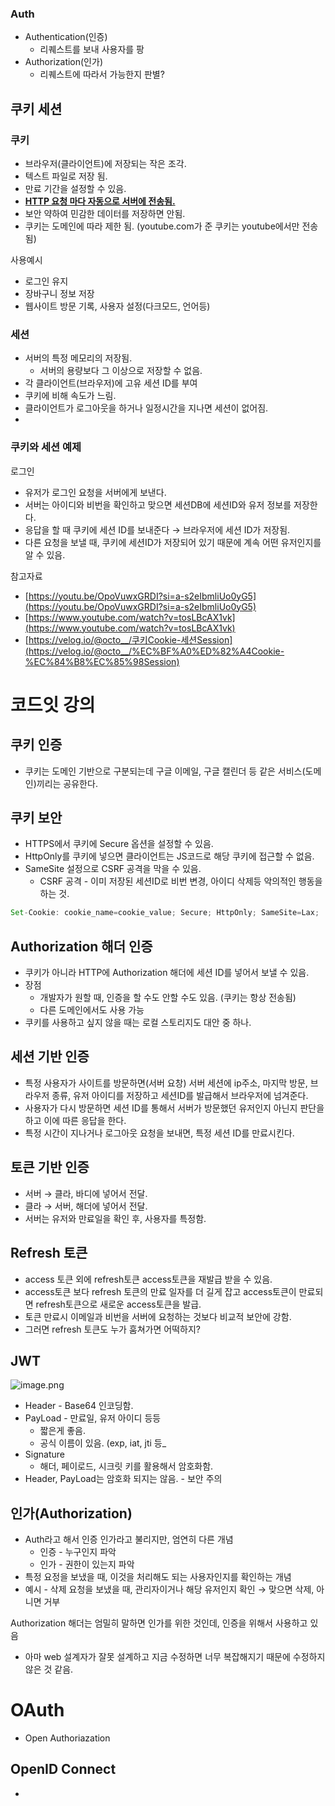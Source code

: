 
### Auth

- Authentication(인증)
	- 리퀘스트를 보내 사용자를 팡
- Authorization(인가)
	- 리퀘스트에 따라서 가능한지 판별?

## 쿠키 세션


### 쿠키

- 브라우저(클라이언트)에 저장되는 작은 조각.
- 텍스트 파일로 저장 됨.
- 만료 기간을 설정할 수 있음.
- <u>**HTTP 요청 마다 자동으로 서버에 전송됨.**</u>
- 보안 약하여 민감한 데이터를 저장하면 안됨.
- 쿠키는 도메인에 따라 제한 됨. (youtube.com가 준 쿠키는 youtube에서만 전송됨)

사용예시

- 로그인 유지
- 장바구니 정보 저장
- 웹사이트 방문 기록, 사용자 설정(다크모드, 언어등)

### 세션

- 서버의 특정 메모리의 저장됨.
	- 서버의 용량보다 그 이상으로 저장할 수 없음.
- 각 클라이언트(브라우저)에 고유 세션 ID를 부여
- 쿠키에 비해 속도가 느림.
- 클라이언트가 로그아웃을 하거나 일정시간을 지나면 세션이 없어짐.
- 

### 쿠키와 세션 예제


로그인

- 유저가 로그인 요청을 서버에게 보낸다.
- 서버는 아이디와 비번을 확인하고 맞으면 세션DB에 세션ID와 유저 정보를 저장한다.
- 응답을 할 때 쿠키에 세션 ID를 보내준다 → 브라우저에 세션 ID가 저장됨.
- 다른 요청을 보낼 때, 쿠키에 세션ID가 저장되어 있기 때문에 계속 어떤 유저인지를 알 수 있음.

참고자료

- [https://youtu.be/OpoVuwxGRDI?si=a-s2eIbmliUo0yG5](https://youtu.be/OpoVuwxGRDI?si=a-s2eIbmliUo0yG5)
- [https://www.youtube.com/watch?v=tosLBcAX1vk](https://www.youtube.com/watch?v=tosLBcAX1vk)
- [https://velog.io/@octo__/쿠키Cookie-세션Session](https://velog.io/@octo__/%EC%BF%A0%ED%82%A4Cookie-%EC%84%B8%EC%85%98Session)

# 코드잇 강의


## 쿠키 인증

- 쿠키는 도메인 기반으로 구분되는데 구글 이메일, 구글 캘린더 등 같은 서비스(도메인)끼리는 공유한다.

## 쿠키 보안

- HTTPS에서 쿠키에 Secure 옵션을 설정할 수 있음.
- HttpOnly를 쿠키에 넣으면 클라이언트는 JS코드로 해당 쿠키에 접근할 수 없음.
- SameSite 설정으로 CSRF 공격을 막을 수 있음.
	- CSRF 공격 - 이미 저장된 세션ID로 비번 변경, 아이디 삭제등 악의적인 행동을 하는 것.

```typescript
Set-Cookie: cookie_name=cookie_value; Secure; HttpOnly; SameSite=Lax;
```


## Authorization 해더 인증

- 쿠키가 아니라 HTTP에 Authorization 해더에 세션 ID를 넣어서 보낼 수 있음.
- 장점
	- 개발자가 원할 때, 인증을 할 수도 안할 수도 있음. (쿠키는 항상 전송됨)
	- 다른 도메인에서도 사용 가능
- 쿠키를 사용하고 싶지 않을 때는 로컬 스토리지도 대안 중 하나.

## 세션 기반 인증

- 특정 사용자가 사이트를 방문하면(서버 요창) 서버 세션에 ip주소, 마지막 방문, 브라우저 종류, 유저 아이디를 저장하고 세션ID를 발급해서 브라우저에 넘겨준다.
- 사용자가 다시 방문하면 세션 ID를 통해서 서버가 방문했던 유저인지 아닌지 판단을 하고 이에 따른 응답을 한다.
- 특정 시간이 지나거나 로그아웃 요청을 보내면, 특정 세션 ID를 만료시킨다.

## 토큰 기반 인증

- 서버 → 클라, 바디에 넣어서 전달.
- 클라 → 서버, 해더에 넣어서 전달.
- 서버는 유저와 만료일을 확인 후, 사용자를 특정함.

## Refresh 토큰

- access 토큰 외에 refresh토큰 access토큰을 재발급 받을 수 있음.
- access토큰 보다 refresh 토큰의 만료 일자를 더 길게 잡고 access토큰이 만료되면 refresh토큰으로 새로운 access토큰을 발급.
- 토큰 만료시 이메일과 비번을 서버에 요청하는 것보다 비교적 보안에 강함.
- 그러면 refresh 토큰도 누가 훔쳐가면 어떡하지?

## JWT


![image.png](https://prod-files-secure.s3.us-west-2.amazonaws.com/bc518957-ced6-41d2-aaeb-754bc2ac7595/ad94a4ab-eeff-4484-956a-2faf2b33759e/image.png?X-Amz-Algorithm=AWS4-HMAC-SHA256&X-Amz-Content-Sha256=UNSIGNED-PAYLOAD&X-Amz-Credential=ASIAZI2LB4663LIEX77U%2F20250228%2Fus-west-2%2Fs3%2Faws4_request&X-Amz-Date=20250228T150039Z&X-Amz-Expires=3600&X-Amz-Security-Token=IQoJb3JpZ2luX2VjEFcaCXVzLXdlc3QtMiJIMEYCIQCY8W1DLB6ZzJ5iwUsn9dQT3gEW40rX4fRZD%2B0ezWpsqQIhAK3g4fm0ubjhZn0ujpkKcercz0nf1kVOAXPKwW%2FUUd%2B7KogECJD%2F%2F%2F%2F%2F%2F%2F%2F%2F%2FwEQABoMNjM3NDIzMTgzODA1IgyQY5cgs5OtHUZKMI8q3AOuBRFTHLXhIhDw47c6zdOD7OUxFQW1RBXnE6znBqC4tn3P0Vs2InU%2BL%2FF%2Fjxrv8PxORDQzaTv37UEkT4oXFRU0sQfjSHAWR7AzBdmXbAtC2U7Sa8BETmV5AI7TjjqlL%2FkwdX6Y%2FHjFtLJp72XYt%2BEDJeE7uOPRKebY0RCPNzQ%2FMdB4o5Ekh6J7eagvgl5SMD0SMKLq8UQz2l7cJtn8EQsCFA4bBIn%2BeeEvLIycw6Uqmljt%2F%2FyvrPyFJKra8TuY2tAjgbQb71jtOIEXHIdVt2QXL9gNw0DQGz91KPWWC2dIQ787Rm0aa1zmPhU6z2WXmb1E0eOVxLoZUyvaJjGKEYFQgVK3LGoItPjYLBNc%2ByrvnpmJIxvFu3jHEhvNFEglxPIqQG%2Bn4cMVSjC7I4lwsPf%2FGaZqvCaYESqrZ%2BtBnpNdZFMzDNPmsOeeRDHb1xerz7%2Bbt%2BlWjtOOPnpDQvQu%2BBgKoJV4jAdwU0%2BNxYpDAFaIlKFIf9KAvGSUQFzcPEOChJ1iXNbCHZc%2Fz4Lp2pQ9csqrmhr5FGakL1mmCCfgCHVNA47JeZ6l0QWzTMBAJszzKAtjS0OyNtDVDY3VdI3CNF4re9%2F5Mh%2FFu64TZOSpM1xSU7e%2BSr%2BhmSWiUoAx8zDBkIe%2BBjqkAccNNhFW18YwYcjcnR2Z5dUrrarIjE4zFcEt894LHRG9P1vjNj%2FWIxzZ1PRSFuQg95AKvDlCU1lxPcXUI02iAGQ6hUh4iwRU8SD%2FFxBUDUn58pxzRp7o5lej%2BLWGxGAh8llkazpCG5hGDzHsgAnB7dF2xwWy6qrnaoKmMS7nhntkyYvn%2F5OPhzmM0smU1B80Mr5byyHIXDa6jZeRDyWA4WEiCepA&X-Amz-Signature=cb1e3c2a001645cbe04fca3a67f4d5a546669f1a85fefa0a93f2920a8041d6e0&X-Amz-SignedHeaders=host&x-id=GetObject)

- Header - Base64 인코딩함.
- PayLoad - 만료일, 유저 아이디 등등
	- 짧은게 좋음.
	- 공식 이름이 있음. (exp, iat, jti 등_
- Signature
	- 해더, 페이로드, 시크릿 키를 활용해서 암호화함.
- Header, PayLoad는 암호화 되지는 않음. - 보안 주의

## 인가(Authorization)

- Auth라고 해서 인증 인가라고 불리지만, 엄연히 다른 개념
	- 인증 - 누구인지 파악
	- 인가 - 권한이 있는지 파악
- 특정 요정을 보냈을 때, 이것을 처리해도 되는 사용자인지를 확인하는 개념
- 예시 - 삭제 요청을 보냈을 때, 관리자이거나 해당 유저인지 확인 → 맞으면 삭제, 아니면 거부

Authorization 해더는 엄밀히 말하면 인가를 위한 것인데, 인증을 위해서 사용하고 있음

- 아마 web 설계자가 잘못 설계하고 지금 수정하면 너무 복잡해지기 때문에 수정하지 않은 것 같음.

# OAuth

- Open Authoriazation

## OpenID Connect

- 
